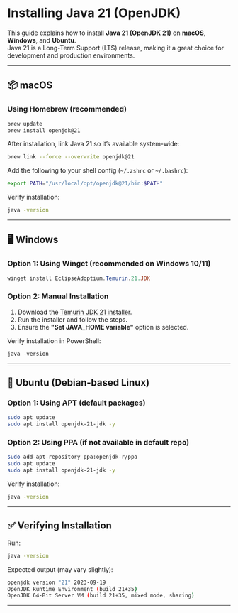 # Installing Java 21 (OpenJDK)

This guide explains how to install **Java 21 (OpenJDK 21)** on **macOS**, **Windows**, and **Ubuntu**.  
Java 21 is a Long-Term Support (LTS) release, making it a great choice for development and production environments.

---

## 📦 macOS

### Using Homebrew (recommended)

```bash
brew update
brew install openjdk@21
```

After installation, link Java 21 so it’s available system-wide:

```bash
brew link --force --overwrite openjdk@21
```

Add the following to your shell config (`~/.zshrc` or `~/.bashrc`):

```bash
export PATH="/usr/local/opt/openjdk@21/bin:$PATH"
```

Verify installation:

```bash
java -version
```

---

## 🖥️ Windows

### Option 1: Using Winget (recommended on Windows 10/11)

```powershell
winget install EclipseAdoptium.Temurin.21.JDK
```

### Option 2: Manual Installation

1. Download the [Temurin JDK 21 installer](https://adoptium.net/temurin/releases/?version=21).
2. Run the installer and follow the steps.
3. Ensure the **"Set JAVA_HOME variable"** option is selected.

Verify installation in PowerShell:

```powershell
java -version
```

---

## 🐧 Ubuntu (Debian-based Linux)

### Option 1: Using APT (default packages)

```bash
sudo apt update
sudo apt install openjdk-21-jdk -y
```

### Option 2: Using PPA (if not available in default repo)

```bash
sudo add-apt-repository ppa:openjdk-r/ppa
sudo apt update
sudo apt install openjdk-21-jdk -y
```

Verify installation:

```bash
java -version
```

---

## ✅ Verifying Installation

Run:

```bash
java -version
```

Expected output (may vary slightly):

```bash
openjdk version "21" 2023-09-19
OpenJDK Runtime Environment (build 21+35)
OpenJDK 64-Bit Server VM (build 21+35, mixed mode, sharing)
```

---
